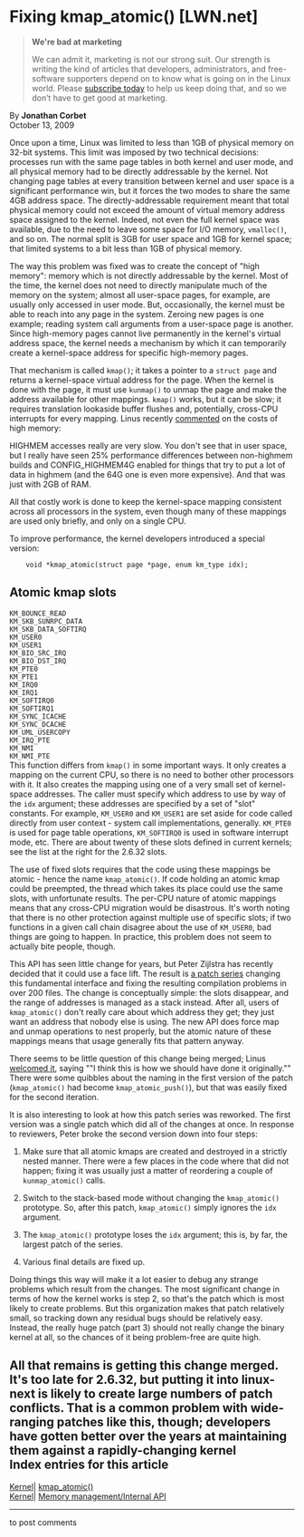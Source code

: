 # Fixing kmap_atomic() [LWN.net]

> **We're bad at marketing**
> 
> We can admit it, marketing is not our strong suit. Our strength is writing the kind of articles that developers, administrators, and free-software supporters depend on to know what is going on in the Linux world. Please [subscribe today](/Promo/nsn-bad/subscribe) to help us keep doing that, and so we don’t have to get good at marketing. 

By **Jonathan Corbet**  
October 13, 2009 

Once upon a time, Linux was limited to less than 1GB of physical memory on 32-bit systems. This limit was imposed by two technical decisions: processes run with the same page tables in both kernel and user mode, and all physical memory had to be directly addressable by the kernel. Not changing page tables at every transition between kernel and user space is a significant performance win, but it forces the two modes to share the same 4GB address space. The directly-addressable requirement meant that total physical memory could not exceed the amount of virtual memory address space assigned to the kernel. Indeed, not even the full kernel space was available, due to the need to leave some space for I/O memory, `vmalloc()`, and so on. The normal split is 3GB for user space and 1GB for kernel space; that limited systems to a bit less than 1GB of physical memory. 

The way this problem was fixed was to create the concept of "high memory": memory which is not directly addressable by the kernel. Most of the time, the kernel does not need to directly manipulate much of the memory on the system; almost all user-space pages, for example, are usually only accessed in user mode. But, occasionally, the kernel must be able to reach into any page in the system. Zeroing new pages is one example; reading system call arguments from a user-space page is another. Since high-memory pages cannot live permanently in the kernel's virtual address space, the kernel needs a mechanism by which it can temporarily create a kernel-space address for specific high-memory pages. 

That mechanism is called `kmap()`; it takes a pointer to a `struct page` and returns a kernel-space virtual address for the page. When the kernel is done with the page, it must use `kunmap()` to unmap the page and make the address available for other mappings. `kmap()` works, but it can be slow; it requires translation lookaside buffer flushes and, potentially, cross-CPU interrupts for every mapping. Linus recently [commented](/Articles/356724/) on the costs of high memory: 

HIGHMEM accesses really are very slow. You don't see that in user space, but I really have seen 25% performance differences between non-highmem builds and CONFIG_HIGHMEM4G enabled for things that try to put a lot of data in highmem (and the 64G one is even more expensive). And that was just with 2GB of RAM. 

All that costly work is done to keep the kernel-space mapping consistent across all processors in the system, even though many of these mappings are used only briefly, and only on a single CPU. 

To improve performance, the kernel developers introduced a special version: 
    
    
        void *kmap_atomic(struct page *page, enum km_type idx);
    

Atomic kmap slots  
---  
`KM_BOUNCE_READ`  
`KM_SKB_SUNRPC_DATA`  
`KM_SKB_DATA_SOFTIRQ`  
`KM_USER0`  
`KM_USER1`  
`KM_BIO_SRC_IRQ`  
`KM_BIO_DST_IRQ`  
`KM_PTE0`  
`KM_PTE1`  
`KM_IRQ0`  
`KM_IRQ1`  
`KM_SOFTIRQ0`  
`KM_SOFTIRQ1`  
`KM_SYNC_ICACHE`  
`KM_SYNC_DCACHE`  
`KM_UML_USERCOPY`  
`KM_IRQ_PTE`  
`KM_NMI`  
`KM_NMI_PTE`  
This function differs from `kmap()` in some important ways. It only creates a mapping on the current CPU, so there is no need to bother other processors with it. It also creates the mapping using one of a very small set of kernel-space addresses. The caller must specify which address to use by way of the `idx` argument; these addresses are specified by a set of "slot" constants. For example, `KM_USER0` and `KM_USER1` are set aside for code called directly from user context \- system call implementations, generally. `KM_PTE0` is used for page table operations, `KM_SOFTIRQ0` is used in software interrupt mode, etc. There are about twenty of these slots defined in current kernels; see the list at the right for the 2.6.32 slots. 

The use of fixed slots requires that the code using these mappings be atomic - hence the name `kmap_atomic()`. If code holding an atomic kmap could be preempted, the thread which takes its place could use the same slots, with unfortunate results. The per-CPU nature of atomic mappings means that any cross-CPU migration would be disastrous. It's worth noting that there is no other protection against multiple use of specific slots; if two functions in a given call chain disagree about the use of `KM_USER0`, bad things are going to happen. In practice, this problem does not seem to actually bite people, though. 

This API has seen little change for years, but Peter Zijlstra has recently decided that it could use a face lift. The result is [a patch series](http://lwn.net/Articles/356376/) changing this fundamental interface and fixing the resulting compilation problems in over 200 files. The change is conceptually simple: the slots disappear, and the range of addresses is managed as a stack instead. After all, users of `kmap_atomic()` don't really care about which address they get; they just want an address that nobody else is using. The new API does force map and unmap operations to nest properly, but the atomic nature of these mappings means that usage generally fits that pattern anyway. 

There seems to be little question of this change being merged; Linus [welcomed it](/Articles/356386/), saying ""I think this is how we should have done it originally."" There were some quibbles about the naming in the first version of the patch (`kmap_atomic()` had become `kmap_atomic_push()`), but that was easily fixed for the second iteration. 

It is also interesting to look at how this patch series was reworked. The first version was a single patch which did all of the changes at once. In response to reviewers, Peter broke the second version down into four steps: 

  1. Make sure that all atomic kmaps are created and destroyed in a strictly nested manner. There were a few places in the code where that did not happen; fixing it was usually just a matter of reordering a couple of `kunmap_atomic()` calls. 

  2. Switch to the stack-based mode without changing the `kmap_atomic()` prototype. So, after this patch, `kmap_atomic()` simply ignores the `idx` argument. 

  3. The `kmap_atomic()` prototype loses the `idx` argument; this is, by far, the largest patch of the series. 

  4. Various final details are fixed up. 




Doing things this way will make it a lot easier to debug any strange problems which result from the changes. The most significant change in terms of how the kernel works is step 2, so that's the patch which is most likely to create problems. But this organization makes that patch relatively small, so tracking down any residual bugs should be relatively easy. Instead, the really huge patch (part 3) should not really change the binary kernel at all, so the chances of it being problem-free are quite high. 

All that remains is getting this change merged. It's too late for 2.6.32, but putting it into linux-next is likely to create large numbers of patch conflicts. That is a common problem with wide-ranging patches like this, though; developers have gotten better over the years at maintaining them against a rapidly-changing kernel  
Index entries for this article  
---  
[Kernel](/Kernel/Index)| [kmap_atomic()](/Kernel/Index#kmap_atomic)  
[Kernel](/Kernel/Index)| [Memory management/Internal API](/Kernel/Index#Memory_management-Internal_API)  
  


* * *

to post comments 
